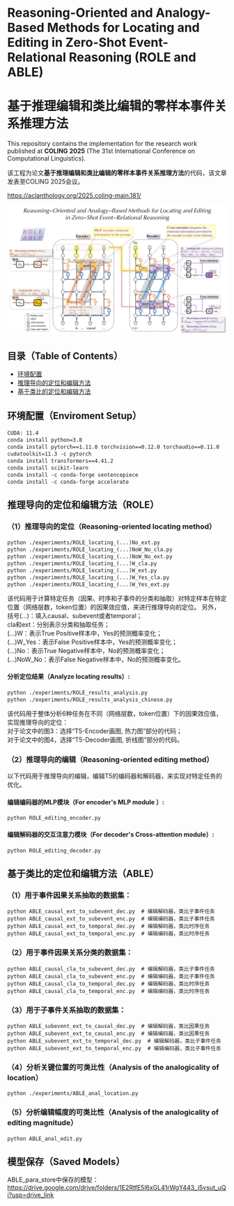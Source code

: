 # Reasoning-Oriented and Analogy-Based Methods for Locating and Editing in Zero-Shot Event-Relational Reasoning (ROLE and ABLE)
# 基于推理编辑和类比编辑的零样本事件关系推理方法

This repository contains the implementation for the research work published at **COLING 2025** (The 31st International Conference on Computational Linguistics).

该工程为论文**基于推理编辑和类比编辑的零样本事件关系推理方法**的代码，该文章发表至COLING 2025会议。

https://aclanthology.org/2025.coling-main.181/

<!-- [![Colab MEMIT Demo](https://colab.research.google.com/assets/colab-badge.svg)](https://colab.research.google.com/github/kmeng01/memit/blob/main/notebooks/memit.ipynb) -->

![image](logo_cover_photo/ROLE_ABLE_Cover_photo.jpg)

## 目录（Table of Contents）
- [环境配置](#环境配置Enviroment_Setup)
- [推理导向的定位和编辑方法](#推理导向的定位和编辑方法ROLE)
- [基于类比的定位和编辑方法](#基于类比的定位和编辑方法ABLE)

## 环境配置（Enviroment Setup）
```
CUDA: 11.4
conda install python=3.8
conda install pytorch==1.11.0 torchvision==0.12.0 torchaudio==0.11.0 cudatoolkit=11.3 -c pytorch
conda install transformers==4.41.2
conda install scikit-learn
conda install -c conda-forge sentencepiece
conda install -c conda-forge accelerate
```

## 推理导向的定位和编辑方法（ROLE）
### （1）推理导向的定位（Reasoning-oriented locating method）
```
python ./experiments/ROLE_locating_(...)No_ext.py
python ./experiments/ROLE_locating_(...)NoW_No_cla.py
python ./experiments/ROLE_locating_(...)NoW_No_ext.py
python ./experiments/ROLE_locating_(...)W_cla.py
python ./experiments/ROLE_locating_(...)W_ext.py
python ./experiments/ROLE_locating_(...)W_Yes_cla.py
python ./experiments/ROLE_locating_(...)W_Yes_ext.py
```
该代码用于计算特定任务（因果、时序和子事件的分类和抽取）对特定样本在特定位置（网络层数，token位置）的因果效应值，来进行推理导向的定位。
另外，  
括号(...)：填入causal、subevent或者temporal；  
cla和ext：分别表示分类和抽取任务；  
(...)W：表示True Positive样本中，Yes的预测概率变化；  
(...)W_Yes：表示False Positive样本中，Yes的预测概率变化；  
(...)No：表示True Negative样本中，No的预测概率变化；  
(...)NoW_No：表示False Negative样本中，No的预测概率变化。  

#### 分析定位结果（Analyze locating results）:
```
python ./experiments/ROLE_results_analysis.py
python ./experiments/ROLE_results_analysis_chinese.py
```
该代码用于整体分析6种任务在不同（网络层数，token位置）下的因果效应值，实现推理导向的定位：  
对于论文中的图3：选择“T5-Encoder画图, 热力图”部分的代码；  
对于论文中的图4，选择“T5-Decoder画图, 折线图”部分的代码。  

### （2）推理导向的编辑（Reasoning-oriented editing method）
以下代码用于推理导向的编辑，编辑T5的编码器和解码器，来实现对特定任务的优化。
#### 编辑编码器的MLP模块（For encoder's MLP module ）:
```
python ROLE_editing_encoder.py
```
#### 编辑解码器的交互注意力模块（For decoder's Cross-attention module）:
```
python ROLE_editing_decoder.py
```

## 基于类比的定位和编辑方法（ABLE）
### （1）用于事件因果关系抽取的数据集：
```
python ABLE_causal_ext_to_subevent_dec.py  # 编辑解码器，类比子事件任务
python ABLE_causal_ext_to_subevent_enc.py  # 编辑编码器，类比子事件任务
python ABLE_causal_ext_to_temporal_dec.py  # 编辑解码器，类比时序任务
python ABLE_causal_ext_to_temporal_enc.py  # 编辑编码器，类比时序任务
```
### （2）用于事件因果关系分类的数据集：
```
python ABLE_causal_cla_to_subevent_dec.py  # 编辑解码器，类比子事件任务
python ABLE_causal_cla_to_subevent_enc.py  # 编辑编码器，类比子事件任务
python ABLE_causal_cla_to_temporal_dec.py  # 编辑解码器，类比时序任务
python ABLE_causal_cla_to_temporal_enc.py  # 编辑编码器，类比时序任务
```
### （3）用于子事件关系抽取的数据集：
```
python ABLE_subevent_ext_to_causal_dec.py  # 编辑解码器，类比因果任务
python ABLE_subevent_ext_to_causal_enc.py  # 编辑编码器，类比因果任务
python ABLE_subevent_ext_to_temporal_dec.py  # 编辑解码器，类比子事件任务
python ABLE_subevent_ext_to_temporal_enc.py  # 编辑编码器，类比子事件任务
```
### （4）分析关键位置的可类比性（Analysis of the analogicality of location）
```
python ./experiments/ABLE_anal_location.py
```
### （5）分析编辑幅度的可类比性（Analysis of the analogicality of editing magnitude）
```
python ABLE_anal_edit.py
```

## 模型保存（Saved Models）
ABLE_para_store中保存的模型：https://drive.google.com/drive/folders/1E2RtfE5l6xGL41rWgY443_j5vsut_uQi?usp=drive_link
